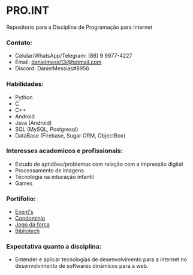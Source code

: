 ﻿# PRO.INT
Repositorio para a Disciplina de Programação para Internet

### Contato: 
* Celular/WhatsApp/Telegram: (86) 9 9977-4227
* Email: danielmessi13@hotmail.com
* Discord: DanielMessias#8956

### Habilidades:
* Python
* C
* C++
* Android
* Java (Android)
* SQL (MySQL, Postgresql)
* DataBase (Firebase, Sugar ORM, ObjectBox)

### Interesses academicos e profissionais:
* Estudo de aptidões/problemas com relação com a impressão digital
* Processamento de imagens
* Tecnologia na educação infantil
* Games
	
### Portifolio:
* [Event's](https://github.com/vikvik98/ProjetoEventos)
* [Condominio](https://github.com/vikvik98/Atividade-F)
* [Jogo da forca](https://github.com/vikvik98/Atividade-C)
* [Bibliotech](https://github.com/danielmessi13/POO-2017-DANIEL/tree/master/Projeto%20Android)

### Expectativa quanto a disciplina:
* Entender e aplicar tecnologias de desenvolvimento para a internet no desenvolvimento de softwares dinâmicos para a web.
